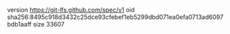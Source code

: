 version https://git-lfs.github.com/spec/v1
oid sha256:8495c918d3432c25dce93cfebef1eb5299dbd071ea0efa0713ad6097bdb1aaff
size 33607
